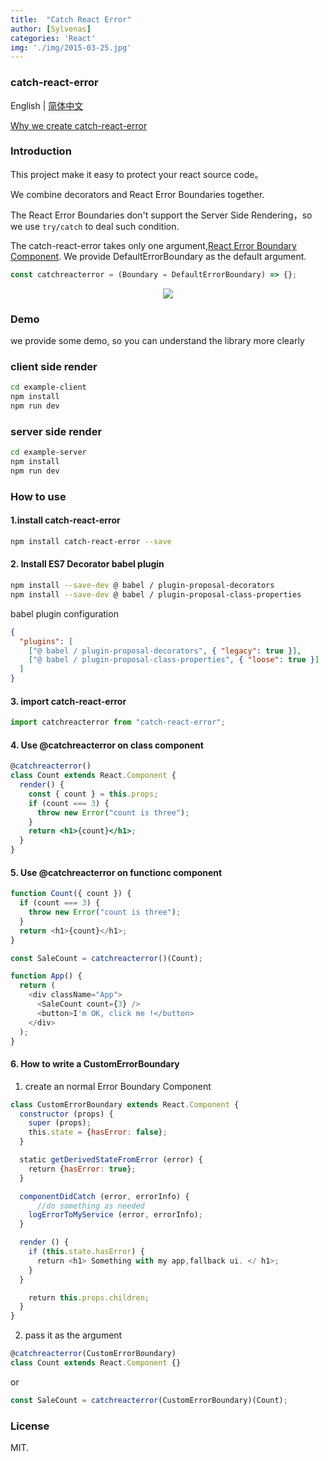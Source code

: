 ```yaml
---
title:  "Catch React Error"
author: [Sylvenas]
categories: 'React'
img: './img/2015-03-25.jpg'
---
```

### catch-react-error

English | [简体中文](./doc/catch-react-error.md)

[Why we create catch-react-error](./doc/catch-react-error_EN.md)

### Introduction

This project make it easy to protect your react source code。

We combine decorators and React Error Boundaries together.

The React Error Boundaries don't support the Server Side Rendering，so we use `try/catch` to deal such condition.

The catch-react-error takes only one argument,[React Error Boundary Component](https://reactjs.org/docs/error-boundaries.html).
We provide DefaultErrorBoundary as the default argument.

```js
const catchreacterror = (Boundary = DefaultErrorBoundary) => {};
```

<div style="text-align:center" align="center">
  <img src="https://p1.music.126.net/6tHW45dHH_qKtCw0rrkJOg==/109951164571395030.gif" />
</div>

### Demo

we provide some demo, so you can understand the library more clearly

### client side render

```sh
cd example-client
npm install
npm run dev
```

### server side render

```sh
cd example-server
npm install
npm run dev
```

### How to use

#### 1.install catch-react-error

```sh
npm install catch-react-error --save
```

#### 2. Install ES7 Decorator babel plugin

```sh
npm install --save-dev @ babel / plugin-proposal-decorators
npm install --save-dev @ babel / plugin-proposal-class-properties
```

babel plugin configuration

```json
{
  "plugins": [
    ["@ babel / plugin-proposal-decorators", { "legacy": true }],
    ["@ babel / plugin-proposal-class-properties", { "loose": true }]
  ]
}
```

#### 3. import catch-react-error

```jsx
import catchreacterror from "catch-react-error";
```

#### 4. Use @catchreacterror on class component

```jsx
@catchreacterror()
class Count extends React.Component {
  render() {
    const { count } = this.props;
    if (count === 3) {
      throw new Error("count is three");
    }
    return <h1>{count}</h1>;
  }
}
```

#### 5. Use @catchreacterror on functionc component

```js
function Count({ count }) {
  if (count === 3) {
    throw new Error("count is three");
  }
  return <h1>{count}</h1>;
}

const SaleCount = catchreacterror()(Count);

function App() {
  return (
    <div className="App">
      <SaleCount count={3} />
      <button>I'm OK, click me !</button>
    </div>
  );
}
```

#### 6. How to write a CustomErrorBoundary

1. create an normal Error Boundary Component

```jsx
class CustomErrorBoundary extends React.Component {
  constructor (props) {
    super (props);
    this.state = {hasError: false};
  }

  static getDerivedStateFromError (error) {
    return {hasError: true};
  }

  componentDidCatch (error, errorInfo) {
      //do something as needed
    logErrorToMyService (error, errorInfo);
  }

  render () {
    if (this.state.hasError) {
      return <h1> Something with my app,fallback ui. </ h1>;
    }
  }

    return this.props.children;
  }
}

```

2. pass it as the argument

```jsx
@catchreacterror(CustomErrorBoundary)
class Count extends React.Component {}
```

or

```jsx
const SaleCount = catchreacterror(CustomErrorBoundary)(Count);
```

### License

MIT.
